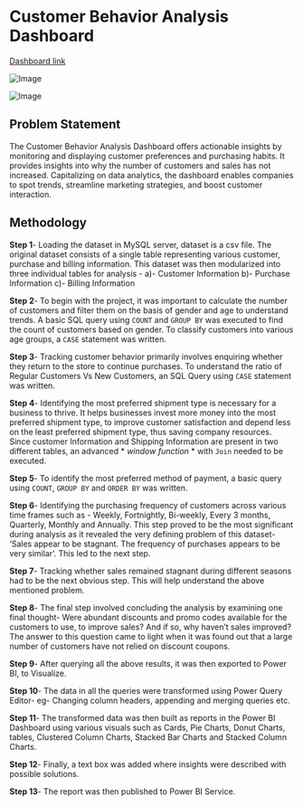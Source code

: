 # Customer Behavior Analysis Dashboard

[Dashboard link](https://app.powerbi.com/reportEmbed?reportId=2a291d40-fa47-434a-b0b8-0761d8934acb&autoAuth=true&ctid=fc327485-809d-4c88-881e-a523ca673342)

![Image](https://github.com/user-attachments/assets/70a84427-23ad-4458-96fb-359f582ae09e)

![Image](https://github.com/user-attachments/assets/139fc09a-a8e2-4949-b3c4-c1b0a0ca767b)



## Problem Statement

The Customer Behavior Analysis Dashboard offers actionable insights by monitoring and displaying customer preferences and purchasing habits. It provides insights into why the number of customers and sales has not increased. Capitalizing on data analytics, the dashboard enables companies to spot trends, streamline marketing strategies, and boost customer interaction. 

## Methodology

**Step 1**- Loading the dataset in MySQL server, dataset is a csv file. The original dataset consists of a single table representing various customer, purchase and billing information. This dataset was then modularized into three individual tables for analysis - 
a)- Customer Information
b)- Purchase Information
c)- Billing Information

**Step 2**- To begin with the project, it was important to calculate the number of customers and filter them on the basis of gender and age to understand trends. A basic SQL query using `COUNT` and `GROUP BY` was executed to find the count of customers based on gender. To classify customers into various age groups, a `CASE` statement was written. 

**Step 3**- Tracking customer behavior primarily involves enquiring whether they return to the store to continue purchases. To understand the ratio of Regular Customers Vs New Customers, an SQL Query using `CASE` statement was written.

**Step 4**- Identifying the most preferred shipment type is necessary for a business to thrive. It helps businesses invest more money into the most preferred shipment type, to improve customer satisfaction and depend less on the least preferred shipment type, thus saving company resources. Since customer Information and Shipping Information are present in two different tables, an advanced * *window function* * with `Join` needed to be executed.

**Step 5**- To identify the most preferred method of payment, a basic query using `COUNT`, `GROUP BY` and `ORDER BY` was written.

**Step 6**- Identifying the purchasing frequency of customers across various time frames such as - Weekly, Fortnightly, Bi-weekly, Every 3 months, Quarterly, Monthly and Annually. This step proved to be the most significant during analysis as it revealed the very defining problem of this dataset- ‘Sales appear to be stagnant. The frequency of purchases appears to be very similar’. This led to the next step.

**Step 7**- Tracking whether sales remained stagnant during different seasons had to be the next obvious step. This will help understand the above mentioned problem. 

**Step 8**- The final step involved concluding the analysis by examining one final thought- Were abundant discounts and promo codes available for the customers to use, to improve sales? And if so, why haven’t sales improved? The answer to this question came to light when it was found out that a large number of customers have not relied on discount coupons. 

**Step 9**- After querying all the above results, it was then exported to Power BI, to Visualize. 

**Step 10**- The data in all the queries were transformed using Power Query Editor- eg- Changing column headers, appending and merging queries etc. 

**Step 11**- The transformed data was then built as reports in the Power BI Dashboard using various visuals such as Cards, Pie Charts, Donut Charts, tables, Clustered Column Charts, Stacked Bar Charts and Stacked Column Charts. 

**Step 12**- Finally, a text box was added where insights were described with possible solutions.

**Step 13**- The report was then published to Power BI Service. 




